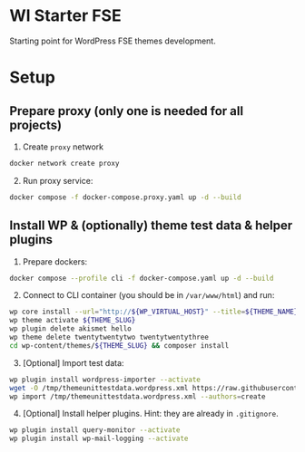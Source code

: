 # WI Starter FSE
Starting point for WordPress FSE themes development.

# Setup

## Prepare proxy (only one is needed for all projects)

1. Create `proxy` network

```sh
docker network create proxy
```

2. Run proxy service:

```sh
docker compose -f docker-compose.proxy.yaml up -d --build
```

## Install WP & (optionally) theme test data & helper plugins

1. Prepare dockers:

```sh
docker compose --profile cli -f docker-compose.yaml up -d --build
```

2. Connect to CLI container (you should be in `/var/www/html`) and run:

```sh
wp core install --url="http://${WP_VIRTUAL_HOST}" --title=${THEME_NAME} --admin_user=${WP_ADMIN_USER} --admin_password=${WP_ADMIN_PASSWORD} --admin_email="${WP_ADMIN_USER}@${WP_VIRTUAL_HOST}" --locale=${WP_LOCALE} --skip-email
wp theme activate ${THEME_SLUG}
wp plugin delete akismet hello
wp theme delete twentytwentytwo twentytwentythree
cd wp-content/themes/${THEME_SLUG} && composer install
```

3. [Optional] Import test data:

```sh
wp plugin install wordpress-importer --activate
wget -O /tmp/themeunittestdata.wordpress.xml https://raw.githubusercontent.com/WordPress/theme-test-data/master/themeunittestdata.wordpress.xml
wp import /tmp/themeunittestdata.wordpress.xml --authors=create
```

4. [Optional] Install helper plugins. Hint: they are already in `.gitignore`.

```sh
wp plugin install query-monitor --activate
wp plugin install wp-mail-logging --activate
```
